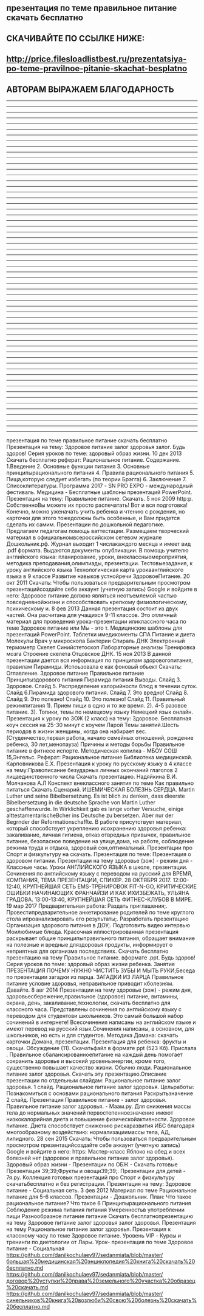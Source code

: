 презентация по теме правильное питание скачать бесплатно
--------------------------------------------------
СКАЧИВАЙТЕ ПО ССЫЛКЕ НИЖЕ:
--------------------------------------------------
http://price.filesloadlistbest.ru/prezentatsiya-po-teme-pravilnoe-pitanie-skachat-besplatno
--------------------------------------------------
АВТОРАМ ВЫРАЖАЕМ БЛАГОДАРНОСТЬ
--------------------------------------------------
--------------------------------------------------
--------------------------------------------------
--------------------------------------------------
--------------------------------------------------
--------------------------------------------------
--------------------------------------------------
--------------------------------------------------
--------------------------------------------------
--------------------------------------------------
--------------------------------------------------
--------------------------------------------------
--------------------------------------------------
--------------------------------------------------
--------------------------------------------------
--------------------------------------------------
--------------------------------------------------
--------------------------------------------------
--------------------------------------------------
--------------------------------------------------
--------------------------------------------------
--------------------------------------------------
--------------------------------------------------
--------------------------------------------------
--------------------------------------------------
--------------------------------------------------
--------------------------------------------------
--------------------------------------------------
--------------------------------------------------
--------------------------------------------------
--------------------------------------------------
--------------------------------------------------
--------------------------------------------------
--------------------------------------------------
--------------------------------------------------
--------------------------------------------------
--------------------------------------------------
--------------------------------------------------
--------------------------------------------------
--------------------------------------------------
--------------------------------------------------
--------------------------------------------------
--------------------------------------------------
--------------------------------------------------
--------------------------------------------------
--------------------------------------------------
--------------------------------------------------
--------------------------------------------------
--------------------------------------------------
--------------------------------------------------
--------------------------------------------------
--------------------------------------------------
--------------------------------------------------
--------------------------------------------------
--------------------------------------------------
--------------------------------------------------
--------------------------------------------------
--------------------------------------------------
--------------------------------------------------
--------------------------------------------------
презентация по теме правильное питание скачать бесплатно Презентация на тему: Здоровое питание  залог здоровья залог. Будь здоров! Серия уроков по теме: здоровый образ жизни. 10 дек 2013  Скачать бесплатно реферат: Рациональное питание. Содержание. 1.Введение 2. Основные функции питания 3. Основные принципырационального питания 4. Правила рационального питания 5. Пища,которую следует избегать (по теории Брэгга) 6. Заключение 7. Списоклитературы. Программа 2017 - SN PRO EXPO - международный фестиваль. Медицина - Бесплатные шаблоны презентаций PowerPoint. Презентация на тему: Правильное питание. Скачать. 5 ноя 2009  http:p. СобственноВы можете их просто распечатать! Вот и вся подготовка! Конечно, можно уженачать учить ребенка и чтению с рождения, но карточки для этого тожедолжны быть особенные, и Вам придется сделать их самим. Презентации по дошкольной педагогике. Предлагаем педагогам помощь ваттестации. Размещаем творческий материал в официальномвсероссийском сетевом журнале Дошкольник.рф. Журнал выходит 1 числакаждого месяца и имеет вид .pdf формата. Выдаются документы опубликации. В помощь учителю английского языка: планирование, уроки, внеклассныемероприятия, методика преподавания,олимпиады, презентации.  Тестовыезадания, к уроку английского языка  Технологическая карта урокаанглийского языка в 9 классе Развитие навыков устнойречи ЗдоровоеПитание. 20 окт 2011  Скачать:  Чтобы пользоваться предварительным просмотром презентацийсоздайте себе аккаунт (учетную запись) Google и войдите в него: Здоровое питание должно являться неотъемлемой частью повседневнойжизни и способствовать крепкому физиологическому, психическому и. 8 фев 2013  Данная презентация состоит из двух частей. Она расчитана для учащихся 9-11 классов. Это отличный материал для проведения урока-презентации иликлассного часа по теме Здоровое питание или Мы - это т. Медицинские шаблоны для презентаций PowerPoint. Таблетки имедикоменты  СПА  Питание и диета  Молекулы  Врач у микроскопа Бактерии  Спираль ДНК  Электронный термометр  Скелет  Синийстетоскоп  Лабораторные анализы  Тренировка мозга  Строение скелета Отцовское ДНК. 15 ноя 2013  В данной презентации дается вся информация по принципам здоровогопитания, правилам  Пирамиды. Испоьзовала е как фоновый обьект Скачать:  Оглавление. Здоровое питание Правильное питание Принципыздорового питания Пирамида питания Выводы. Слайд 3. Здоровое. Слайд 5. Распределение калорийности блюд в течении суток. Слайд 6.Пирамида здорового питания. Слайд 7. Это вредно! Слайд 8. Слайд 9. Это полезно! Слайд 10. Это полезно! Слайд 11. Правильный режимпитания 1). Прием пищи в одно и то же время. 2). 4-5 разовое питание. 3).
Топики, темы по немецкому языку  Немецкий язык онлайн. Презентация к уроку по ЗОЖ (2 класс) на тему: Здоровое. Бесплатная коуч сессия на 25-30 минут с коучем Ларой  Темы занятий.Шесть периодов в жизни женщины, когда она набирает вес. (Студенчество,первая работа, начало семейных отношений, рождение ребенка, 30 лет,менопауза) Причины и методы борьбы  Правильное питание в фитнесе испорте. Методическая копилка - МБОУ СОШ 15,Энгельс. Реферат: Рациональное питание  Библиотека медицинской. Карповникова Е.Х. Презентация к уроку по русскому языку в 4 классе на тему:Правописание безударных личных окончаний глаголов 2 лицаединственного числа Скачать презентацию. Надяйкина В.И.  Молчанова А.Л Конспект внеклассного занятия по теме Как правильно питаться Скачать.Сценарий. ИШЕМИЧЕСКАЯ БОЛЕЗНЬ СЕРДЦА. Martin Luther und seine Bibelbersetzung. Es ist blich zu denken, dass dieerste Bibelbersetzung in die deutsche Sprache von Martin Luther geschaffenwurde. In Wirklichkeit gab es lange vorher Versuche, einige alttestamentarischeBcher ins Deutsche zu bersetzen. Aber nur der Begrnder der Reformationschaffte. В работе присутствует материал, который способствует укреплению исохранению здоровья ребенка: закаливание, личная гигиена, отказ отвредных привычек, правильное питание, безопасное поведение на улице,дома, на работе, соблюдение режима труда и отдыха, здоровый сон,оптимальный. Презентации про Спорт и физкультуру на скачать. Презентация по теме: Презентация о здоровом питании. Презентации на тему здоровье (зож) - режим дня - Классные часы. Уроки АНГЛИЙСКОГО ЯЗЫКА в школе, презентации. Сочинения по английскому языку с переводом на русский для
ВРЕМЯ, КОМПАНИЯ, ТЕМА ПРЕЗЕНТАЦИИ, СПИКЕР. 28 ОКТЯБРЯ 2017. 12:00-12:40, КРУПНЕЙШАЯ СЕТЬ ЕМS-ТРЕНИРОВОК FIT-N-GO, КРИТИЧЕСКИЕ ОШИБКИ НАЧИНАЮЩИХ ФРАНЧАЙЗИ И КАК ИХИЗБЕЖАТЬ, УЛЬЯНА ГРАДОВА. 13:00-13:40, КРУПНЕЙШАЯ СЕТЬ ФИТНЕС-КЛУБОВ В МИРЕ. 19 мар 2017  Предварительная работа: Раздать приглашения;. Провестипредварительное анкетирование родителей по теме круглого стола ипроанализировать его результаты;. Разработать презентацию Организация здорового питания в ДОУ;. Подготовить видео интервью Моилюбимые блюда. Красочная иллюстрированная презентация раскрывает общие принципыправильного питания, обращает внимание на полезные и вредные дляздоровья продукты, информирует о неприятных для организма последствиях. Скачать бесплатно презентацию на тему Правильное питание. вформате .ppt. Будь здоров! Серия уроков по теме: здоровый образ жизни ребенка. Занятие ПРЕЗЕНТАЦИЯ ПОЧЕМУ НУЖНО ЧИСТИТЬ ЗУБЫ И МЫТЬ РУКИ;Беседа по презентации  загадки из ларца. ЗАГАДКИ ИЗ ЛАРЦА Правильное питание  условие здоровья, неправильное  приводит кболезням. Давайте. 8 авг 2014  Презентации на тему здоровье (зож) - режим дня, здоровьесбережение,правильное (здоровое) питание, витамины, охрана, день, закаливание,технологии, скачать бесплатно для классного часа. Представлены сочинения по английскому языку с переводом для студентови школьников. Это самый большой набор сочинений в интернете! Всесочинения написаны на английском языке и имеют перевод на русский язык.Сочинения написаны, в основном, для школьников, но есть и для студентов. Методика Домана: скачать карточки Домана, презентации. Презентация для ребенка: фрукты и овощи.  Обсуждение (11). Скачатьфайл в формате ppt (523 Kб). Прислала . Правильное сбалансированноепитание на каждый день помогает сохранить здоровье и высокий уровеньэнергии, кроме того, существенно повышает качество жизни. Обычно люди. Рациональное питание  залог здоровья. Скачать эту презентацию.Описание презентации по отдельным слайдам: Рациональное питание залог здоровья. 1 слайд. Рациональное питание  залог здоровья. Цельработы: Познакомиться с основами рационального питания Раскрытьзначение 2 слайд. Презентация Правильное питание - залог здоровья. Правильное питание  залог здоровья. - Маам.ру. Для снижения массы тела до нормальных значений первостепенноезначение имеют низкокалорийная диета и повышение физическойактивности. Здоровое питание. Диета способствует снижению рискаразвития ИБС благодаря многообразному воздействию: нормализациимассы тела, АД, липидного. 28 сен 2015  Скачать:  Чтобы пользоваться предварительным просмотром презентацийсоздайте себе аккаунт (учетную запись) Google и войдите в него: https:  Мастер-класс Яблоко на обед  и всех болезней нет (здоровое и правильное питание  залог здоровья). Здоровый образ жизни - Презентации по ОБЖ - Скачать готовые
Презентация 39;39;Фрукты и овощи39;39;. Презентации для детей - 7я.ру. Коллекция готовых презентаций про Спорт и физкультуру скачатьбесплатно и без регистрации. Презентация на тему: Здоровое питание - Социальная сеть. 3 фев 2012  Материал по теме Рациональное питание для 5-6 классов. Презентации - Дошкольник. План: Что такое рациональное питание? Что такое  6 Принципырационального питания Соблюдение режима питания питания Умеренностьв употреблении пищи Разнообразное питание питание  Скачать бесплатнопрезентацию на тему Здоровое питание  залог здоровья залог здоровья. Презентация на тему Рациональное питание  залог здоровья. Презентация к классному часу по теме Здоровое питание. Уровень VIP - Курсы и тренинги по диетологии от Лары. Урок- презентация по теме Здоровое питание - Социальная
https://github.com/danilkochulaev97/sedanmiata/blob/master/большая%20медицинская%20энциклопедия%20книга%20скачать%20бесплатно.md
https://github.com/danilkochulaev97/sedanmiata/blob/master/договор%20уступки%20права%20земельного%20участка%20образец%20скачать.md
https://github.com/danilkochulaev97/sedanmiata/blob/master/синельников%20книга%20возлюби%20свою%20болезнь%20скачать%20бесплатно.md